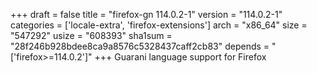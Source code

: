+++
draft = false
title = "firefox-gn 114.0.2-1"
version = "114.0.2-1"
categories = ['locale-extra', 'firefox-extensions']
arch = "x86_64"
size = "547292"
usize = "608393"
sha1sum = "28f246b928bdee8ca9a8576c5328437caff2cb83"
depends = "['firefox>=114.0.2']"
+++
Guarani language support for Firefox